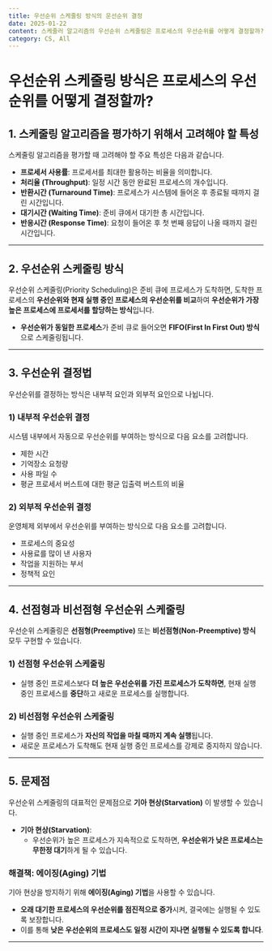 ```yaml
---
title: 우선순위 스케줄링 방식의 운선순위 결정
date: 2025-01-22
content: 스케줄러 알고리즘의 우선순위 스케줄링은 프로세스의 우선순위를 어떻게 결정할까?
category: CS, All
---
```


# 우선순위 스케줄링 방식은 프로세스의 우선순위를 어떻게 결정할까?

## 1. 스케줄링 알고리즘을 평가하기 위해서 고려해야 할 특성
스케줄링 알고리즘을 평가할 때 고려해야 할 주요 특성은 다음과 같습니다.

- **프로세서 사용률**: 프로세서를 최대한 활용하는 비율을 의미합니다.
- **처리율 (Throughput)**: 일정 시간 동안 완료된 프로세스의 개수입니다.
- **반환시간 (Turnaround Time)**: 프로세스가 시스템에 들어온 후 종료될 때까지 걸린 시간입니다.
- **대기시간 (Waiting Time)**: 준비 큐에서 대기한 총 시간입니다.
- **반응시간 (Response Time)**: 요청이 들어온 후 첫 번째 응답이 나올 때까지 걸린 시간입니다.

---

## 2. 우선순위 스케줄링 방식
우선순위 스케줄링(Priority Scheduling)은 준비 큐에 프로세스가 도착하면, 도착한 프로세스의 **우선순위와 현재 실행 중인 프로세스의 우선순위를 비교**하여 **우선순위가 가장 높은 프로세스에 프로세서를 할당하는 방식**입니다.

- **우선순위가 동일한 프로세스**가 준비 큐로 들어오면 **FIFO(First In First Out) 방식**으로 스케줄링됩니다.

---

## 3. 우선순위 결정법
우선순위를 결정하는 방식은 내부적 요인과 외부적 요인으로 나뉩니다.

### 1) 내부적 우선순위 결정
시스템 내부에서 자동으로 우선순위를 부여하는 방식으로 다음 요소를 고려합니다.
- 제한 시간
- 기억장소 요청량
- 사용 파일 수
- 평균 프로세서 버스트에 대한 평균 입출력 버스트의 비율

### 2) 외부적 우선순위 결정
운영체제 외부에서 우선순위를 부여하는 방식으로 다음 요소를 고려합니다.
- 프로세스의 중요성
- 사용료를 많이 낸 사용자
- 작업을 지원하는 부서
- 정책적 요인

---

## 4. 선점형과 비선점형 우선순위 스케줄링
우선순위 스케줄링은 **선점형(Preemptive)** 또는 **비선점형(Non-Preemptive) 방식** 모두 구현할 수 있습니다.

### 1) **선점형 우선순위 스케줄링**
- 실행 중인 프로세스보다 **더 높은 우선순위를 가진 프로세스가 도착하면**, 현재 실행 중인 프로세스를 **중단**하고 새로운 프로세스를 실행합니다.

### 2) **비선점형 우선순위 스케줄링**
- 실행 중인 프로세스가 **자신의 작업을 마칠 때까지 계속 실행**됩니다.
- 새로운 프로세스가 도착해도 현재 실행 중인 프로세스를 강제로 중지하지 않습니다.

---

## 5. 문제점
우선순위 스케줄링의 대표적인 문제점으로 **기아 현상(Starvation)** 이 발생할 수 있습니다.

- **기아 현상(Starvation)**:  
  - 우선순위가 높은 프로세스가 지속적으로 도착하면, **우선순위가 낮은 프로세스는 무한정 대기**하게 될 수 있습니다.

### **해결책: 에이징(Aging) 기법**
기아 현상을 방지하기 위해 **에이징(Aging) 기법**을 사용할 수 있습니다.

- **오래 대기한 프로세스의 우선순위를 점진적으로 증가**시켜, 결국에는 실행될 수 있도록 보장합니다.
- 이를 통해 **낮은 우선순위의 프로세스도 일정 시간이 지나면 실행될 수 있도록 합니다**.

----- 